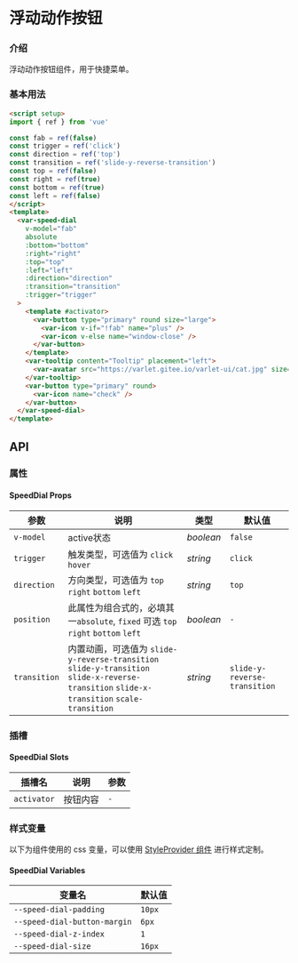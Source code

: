 # 浮动动作按钮

### 介绍

浮动动作按钮组件，用于快捷菜单。

### 基本用法

```html
<script setup>
import { ref } from 'vue'

const fab = ref(false)
const trigger = ref('click')
const direction = ref('top')
const transition = ref('slide-y-reverse-transition')
const top = ref(false)
const right = ref(true)
const bottom = ref(true)
const left = ref(false)
</script>
<template>
  <var-speed-dial
    v-model="fab"
    absolute
    :bottom="bottom"
    :right="right"
    :top="top"
    :left="left"
    :direction="direction"
    :transition="transition"
    :trigger="trigger"
  >
    <template #activator>
      <var-button type="primary" round size="large">
        <var-icon v-if="!fab" name="plus" />
        <var-icon v-else name="window-close" />
      </var-button>
    </template>
    <var-tooltip content="Tooltip" placement="left">
      <var-avatar src="https://varlet.gitee.io/varlet-ui/cat.jpg" size="mini" />
    </var-tooltip>
    <var-button type="primary" round>
      <var-icon name="check" />
    </var-button>
  </var-speed-dial>
</template>
```

## API

### 属性

#### SpeedDial Props

| 参数              | 说明                                                               | 类型     | 默认值        |
|------------------|-----------------------------------------------------------------   |----------|----------------|
| `v-model`        | active状态                                                         | _boolean_ | `false`        |
| `trigger`        | 触发类型，可选值为 `click` `hover`                                      | _string_ | `click`         |
| `direction`      | 方向类型，可选值为 `top` `right` `bottom` `left`                        | _string_ | `top`           |
| `position`       | 此属性为组合式的，必填其一`absolute`, `fixed` 可选 `top` `right` `bottom` `left` | _boolean_ | `-` |
| `transition`     | 内置动画，可选值为 `slide-y-reverse-transition` `slide-y-transition` `slide-x-reverse-transition` `slide-x-transition` `scale-transition`                                  | _string_ | `slide-y-reverse-transition`    |

### 插槽

#### SpeedDial Slots

| 插槽名 | 说明 | 参数 |
| --- | --- | --- |
| `activator` | 按钮内容 | `-` |


### 样式变量
以下为组件使用的 css 变量，可以使用 [StyleProvider 组件](#/zh-CN/style-provider) 进行样式定制。

#### SpeedDial Variables

| 变量名 | 默认值 |
| --- | --- |
| `--speed-dial-padding` | `10px` |
| `--speed-dial-button-margin` | `6px`|
| `--speed-dial-z-index` |  `1`|
| `--speed-dial-size` | `16px`|